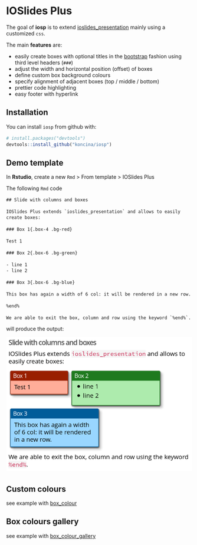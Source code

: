 
<!-- README.md is generated from README.Rmd. Please edit that file -->
IOSlides Plus
=============

The goal of **iosp** is to extend [ioslides\_presentation](http://rmarkdown.rstudio.com/ioslides_presentation_format.html) mainly using a customized `css`.

The main **features** are:

-   easily create boxes with optional titles in the [bootstrap](http://getbootstrap.com/) fashion using third level headers (`###`)
-   adjust the width and horizontal position (offset) of boxes
-   define custom box background colours
-   specify alignment of adjacent boxes (top / middle / bottom)
-   prettier code highlighting
-   easy footer with hyperlink

Installation
------------

You can install `iosp` from github with:

``` r
# install.packages("devtools")
devtools::install_github("koncina/iosp")
```

Demo template
-------------

In **Rstudio**, create a new `Rmd` &gt; From template &gt; IOSlides Plus

The following `Rmd` code

    ## Slide with columns and boxes

    IOSlides Plus extends `ioslides_presentation` and allows to easily create boxes:

    ### Box 1{.box-4 .bg-red}

    Test 1

    ### Box 2{.box-6 .bg-green}

    - line 1
    - line 2

    ### Box 3{.box-6 .bg-blue}

    This box has again a width of 6 col: it will be rendered in a new row.

    %end%

    We are able to exit the box, column and row using the keyword `%end%`.

will produce the output:

![](demo.png)

Custom colours
--------------

see example with [box\_colour](https://koncina.github.io/iosp/box_colours.html)

Box colours gallery
-------------------

see example with [box\_colour\_gallery](https://koncina.github.io/iosp/box_colours_gallery.html)
